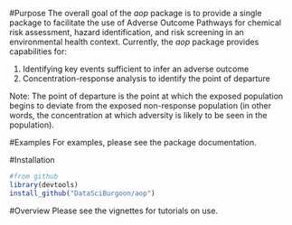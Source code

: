 #Purpose
The overall goal of the *aop* package is to provide a single package to facilitate
the use of Adverse Outcome Pathways for chemical risk assessment, hazard
identification, and risk screening in an environmental health context. Currently,
the *aop* package provides capabilities for:

1) Identifying key events sufficient to infer an adverse outcome
2) Concentration-response analysis to identify the point of departure

Note: The point of departure is the point at which the exposed population begins
to deviate from the exposed non-response population (in other words, the 
concentration at which adversity is likely to be seen in the population).

#Examples
For examples, please see the package documentation.

#Installation
```R
#from github
library(devtools)
install_github("DataSciBurgoon/aop")
```

#Overview
Please see the vignettes for tutorials on use.
